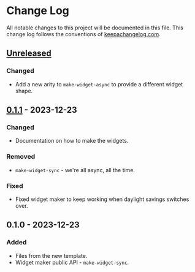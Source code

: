 # Change Log
All notable changes to this project will be documented in this file. This change log follows the conventions of [keepachangelog.com](http://keepachangelog.com/).

## [Unreleased]
### Changed
- Add a new arity to `make-widget-async` to provide a different widget shape.

## [0.1.1] - 2023-12-23
### Changed
- Documentation on how to make the widgets.

### Removed
- `make-widget-sync` - we're all async, all the time.

### Fixed
- Fixed widget maker to keep working when daylight savings switches over.

## 0.1.0 - 2023-12-23
### Added
- Files from the new template.
- Widget maker public API - `make-widget-sync`.

[Unreleased]: https://sourcehost.site/your-name/task2/compare/0.1.1...HEAD
[0.1.1]: https://sourcehost.site/your-name/task2/compare/0.1.0...0.1.1
